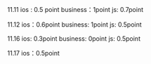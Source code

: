11.11
ios : 0.5 point
business：1point
js: 0.7point

11.12
ios：0.6point
business: 1point
js: 0.5point

11.16
ios: 0.3point
business: 0point
js: 0.5point

11.17
ios：0.5point

<!--stackedit_data:
eyJoaXN0b3J5IjpbODY2ODYwMTExLDE3MzMxNDYxODcsNTE1Nj
g3OTA0LC0yNDk4MzUxMzksLTQ5NjI4Mjc4Nl19
-->